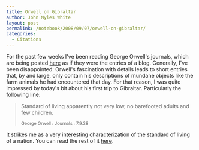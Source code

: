```yaml
---
title: Orwell on Gibraltar
author: John Myles White
layout: post
permalink: /notebook/2008/09/07/orwell-on-gibraltar/
categories:
  - Citations
---
```


For the past few weeks I've been reading George Orwell's journals, which are being posted [here](http://orwelldiaries.wordpress.com/) as if they were the entries of a blog. Generally, I've been disappointed: Orwell's fascination with details leads to short entries that, by and large, only contain his descriptions of mundane objects like the farm animals he had encountered that day. For that reason, I was quite impressed by today's bit about his first trip to Gibraltar. Particularly the following line:

<blockquote>
<p>Standard of living apparently not very low, no barefooted adults and few children.</p>

<small>George Orwell : Journals : 7.9.38</small>
</blockquote>

It strikes me as a very interesting characterization of the standard of living of a nation. You can read the rest of it [here](http://orwelldiaries.wordpress.com/2008/09/07/gibraltar-7938/).
